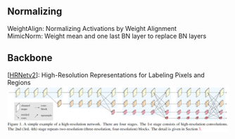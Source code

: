 ## Normalizing
WeightAlign: Normalizing Activations by Weight Alignment  
MimicNorm: Weight mean and one last BN layer to replace BN layers

## Backbone
[[HRNetv2](https://arxiv.org/pdf/1904.04514.pdf)]: High-Resolution Representations for Labeling Pixels and Regions
![HRNetv2](/images/HRNetv2.png)
